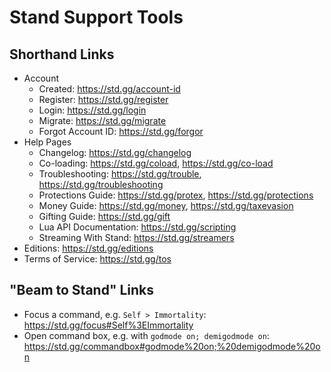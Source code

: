 # Stand Support Tools

## Shorthand Links

- Account
  - Created: https://std.gg/account-id
  - Register: https://std.gg/register
  - Login: https://std.gg/login
  - Migrate: https://std.gg/migrate
  - Forgot Account ID: https://std.gg/forgor
- Help Pages
  - Changelog: https://std.gg/changelog
  - Co-loading: https://std.gg/coload, https://std.gg/co-load
  - Troubleshooting: https://std.gg/trouble, https://std.gg/troubleshooting
  - Protections Guide: https://std.gg/protex, https://std.gg/protections
  - Money Guide: https://std.gg/money, https://std.gg/taxevasion
  - Gifting Guide: https://std.gg/gift
  - Lua API Documentation: https://std.gg/scripting
  - Streaming With Stand: https://std.gg/streamers
- Editions: https://std.gg/editions
- Terms of Service: https://std.gg/tos

## "Beam to Stand" Links

- Focus a command, e.g. `Self > Immortality`: https://std.gg/focus#Self%3EImmortality
- Open command box, e.g. with `godmode on; demigodmode on`: https://std.gg/commandbox#godmode%20on;%20demigodmode%20on
